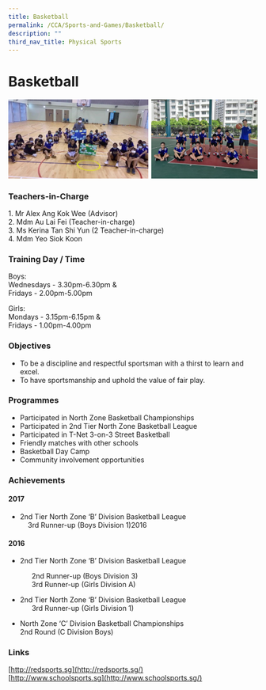 ```yaml
---
title: Basketball
permalink: /CCA/Sports-and-Games/Basketball/
description: ""
third_nav_title: Physical Sports
---
```

Basketball
==========
![](/images/basketball1.png)

### Teachers-in-Charge

1\.  Mr Alex Ang Kok Wee (Advisor) <br>
2\.  Mdm Au Lai Fei (Teacher-in-charge) <br>
3\.  Ms Kerina Tan Shi Yun (2 Teacher-in-charge) <br>
4\.  Mdm Yeo Siok Koon

### Training Day / Time

Boys:  
Wednesdays - 3.30pm-6.30pm &amp;  
Fridays - 2.00pm-5.00pm  
  
Girls:  
Mondays - 3.15pm-6.15pm &amp;  
Fridays - 1.00pm-4.00pm

### Objectives

*   To be a discipline and respectful sportsman with a thirst to learn and excel.
*   To have sportsmanship and uphold the value of fair play.

### Programmes

*   Participated in North Zone Basketball Championships
*   Participated in 2nd Tier North Zone Basketball League
*   Participated in T-Net 3-on-3 Street Basketball
*   Friendly matches with other schools
*   Basketball Day Camp
*   Community involvement opportunities

### Achievements

#### 2017&nbsp;

  

*   2nd Tier North Zone ‘B’ Division Basketball League  
    &nbsp;&nbsp; &nbsp;3rd Runner-up (Boys Division 1)2016

  

#### 2016

  

*   2nd Tier North Zone ‘B’ Division Basketball League

&nbsp;&nbsp; &nbsp;&nbsp;&nbsp; &nbsp;&nbsp;&nbsp; &nbsp;2nd Runner-up (Boys Division 3)  
&nbsp;&nbsp; &nbsp;&nbsp;&nbsp; &nbsp;&nbsp;&nbsp; &nbsp;3rd Runner-up (Girls Division A)  

*   2nd Tier North Zone ‘B’ Division Basketball League  
    &nbsp; &nbsp; &nbsp; 3rd Runner-up (Girls Division 1)  
      
    
*   North Zone ‘C’ Division Basketball Championships <br>
           2nd Round (C Division Boys)

### Links

[http://redsports.sg](http://redsports.sg/)  
[http://www.schoolsports.sg](http://www.schoolsports.sg/)